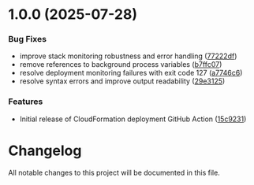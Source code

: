 # 1.0.0 (2025-07-28)


### Bug Fixes

* improve stack monitoring robustness and error handling ([77222df](https://github.com/subhamay-bhattacharyya-gha/cfn-create-stack-action/commit/77222df09c42ce692d6f023beeec45351e69f338))
* remove references to background process variables ([b7ffc07](https://github.com/subhamay-bhattacharyya-gha/cfn-create-stack-action/commit/b7ffc0713c545117f4b983be97cdfc602ca181f3))
* resolve deployment monitoring failures with exit code 127 ([a7746c6](https://github.com/subhamay-bhattacharyya-gha/cfn-create-stack-action/commit/a7746c6aa3c3ef2c6493231b3975fd5bb5aea45b))
* resolve syntax errors and improve output readability ([29e3125](https://github.com/subhamay-bhattacharyya-gha/cfn-create-stack-action/commit/29e3125623e9db17a5cf379a98d8de8553f4dd3a))


### Features

* Initial release of CloudFormation deployment GitHub Action ([15c9231](https://github.com/subhamay-bhattacharyya-gha/cfn-create-stack-action/commit/15c923126816bcaa7442d32a76a91330a61c6e21))

# Changelog

All notable changes to this project will be documented in this file.
